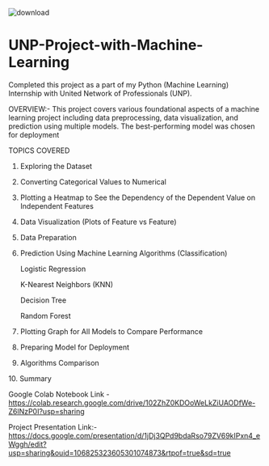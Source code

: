 
![download](https://github.com/user-attachments/assets/a8343c31-b386-437d-a939-d0a52ecea1d5)

# UNP-Project-with-Machine-Learning
Completed this project as a part of my Python (Machine Learning) Internship with United Network of Professionals (UNP).

OVERVIEW:- This project covers various foundational aspects of a machine learning project including data preprocessing, data visualization, and prediction using multiple models. The best-performing model was chosen for deployment

TOPICS COVERED
1. Exploring the Dataset

2. Converting Categorical Values to Numerical

3. Plotting a Heatmap to See the Dependency of the Dependent Value on Independent Features

4. Data Visualization (Plots of Feature vs Feature)

5. Data Preparation

6. Prediction Using Machine Learning Algorithms (Classification)

   Logistic Regression

   K-Nearest Neighbors (KNN)

   Decision Tree

   Random Forest

7. Plotting Graph for All Models to Compare Performance

8. Preparing Model for Deployment

9. Algorithms Comparison

10. Summary


Google Colab Notebook Link - https://colab.research.google.com/drive/102ZhZ0KDOoWeLkZiUAODfWe-Z6lNzP0I?usp=sharing

Project Presentation Link:- https://docs.google.com/presentation/d/1jDj3QPd9bdaRso79ZV69kIPxn4_eWggh/edit?usp=sharing&ouid=106825323605301074873&rtpof=true&sd=true
